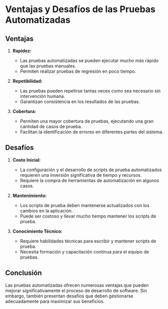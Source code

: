 # Ventajas y Desafíos de las Pruebas Automatizadas

## Ventajas
1. **Rapidez:**
   - Las pruebas automatizadas se pueden ejecutar mucho más rápido que las pruebas manuales.
   - Permiten realizar pruebas de regresión en poco tiempo.

2. **Repetibilidad:**
   - Las pruebas pueden repetirse tantas veces como sea necesario sin intervención humana.
   - Garantizan consistencia en los resultados de las pruebas.

3. **Cobertura:**
   - Permiten una mayor cobertura de pruebas, ejecutando una gran cantidad de casos de prueba.
   - Facilitan la identificación de errores en diferentes partes del sistema.

## Desafíos
1. **Costo Inicial:**
   - La configuración y el desarrollo de scripts de prueba automatizados requieren una inversión significativa de tiempo y recursos.
   - Requiere la compra de herramientas de automatización en algunos casos.

2. **Mantenimiento:**
   - Los scripts de prueba deben mantenerse actualizados con los cambios en la aplicación.
   - Puede ser costoso y llevar mucho tiempo mantener los scripts de prueba.

3. **Conocimiento Técnico:**
   - Requiere habilidades técnicas para escribir y mantener scripts de prueba.
   - Necesita formación y capacitación continua para el equipo de pruebas.

## Conclusión
Las pruebas automatizadas ofrecen numerosas ventajas que pueden mejorar significativamente el proceso de desarrollo de software. Sin embargo, también presentan desafíos que deben gestionarse adecuadamente para maximizar sus beneficios.
